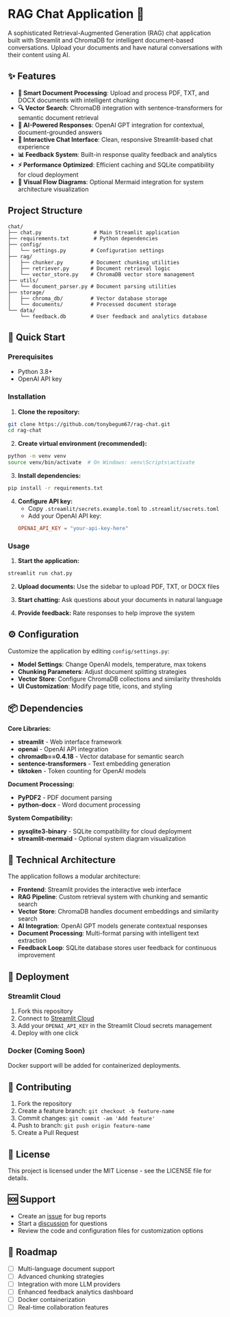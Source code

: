 # RAG Chat Application 💬

A sophisticated Retrieval-Augmented Generation (RAG) chat application built with Streamlit and ChromaDB for intelligent document-based conversations. Upload your documents and have natural conversations with their content using AI.

## ✨ Features

- **📄 Smart Document Processing**: Upload and process PDF, TXT, and DOCX documents with intelligent chunking
- **🔍 Vector Search**: ChromaDB integration with sentence-transformers for semantic document retrieval
- **🤖 AI-Powered Responses**: OpenAI GPT integration for contextual, document-grounded answers
- **💬 Interactive Chat Interface**: Clean, responsive Streamlit-based chat experience
- **📊 Feedback System**: Built-in response quality feedback and analytics
- **⚡ Performance Optimized**: Efficient caching and SQLite compatibility for cloud deployment
- **🎨 Visual Flow Diagrams**: Optional Mermaid integration for system architecture visualization

## Project Structure

```
chat/
├── chat.py                 # Main Streamlit application
├── requirements.txt        # Python dependencies
├── config/
│   └── settings.py        # Configuration settings
├── rag/
│   ├── chunker.py         # Document chunking utilities
│   ├── retriever.py       # Document retrieval logic
│   └── vector_store.py    # ChromaDB vector store management
├── utils/
│   └── document_parser.py # Document parsing utilities
├── storage/
│   ├── chroma_db/         # Vector database storage
│   └── documents/         # Processed document storage
└── data/
    └── feedback.db        # User feedback and analytics database
```

## 🚀 Quick Start

### Prerequisites
- Python 3.8+ 
- OpenAI API key

### Installation

1. **Clone the repository:**
```bash
git clone https://github.com/tonybegum67/rag-chat.git
cd rag-chat
```

2. **Create virtual environment (recommended):**
```bash
python -m venv venv
source venv/bin/activate  # On Windows: venv\Scripts\activate
```

3. **Install dependencies:**
```bash
pip install -r requirements.txt
```

4. **Configure API key:**
   - Copy `.streamlit/secrets.example.toml` to `.streamlit/secrets.toml`
   - Add your OpenAI API key:
   ```toml
   OPENAI_API_KEY = "your-api-key-here"
   ```

### Usage

1. **Start the application:**
```bash
streamlit run chat.py
```

2. **Upload documents:** Use the sidebar to upload PDF, TXT, or DOCX files

3. **Start chatting:** Ask questions about your documents in natural language

4. **Provide feedback:** Rate responses to help improve the system

## ⚙️ Configuration

Customize the application by editing `config/settings.py`:

- **Model Settings**: Change OpenAI models, temperature, max tokens
- **Chunking Parameters**: Adjust document splitting strategies
- **Vector Store**: Configure ChromaDB collections and similarity thresholds
- **UI Customization**: Modify page title, icons, and styling

## 📦 Dependencies

**Core Libraries:**
- **streamlit** - Web interface framework
- **openai** - OpenAI API integration
- **chromadb==0.4.18** - Vector database for semantic search
- **sentence-transformers** - Text embedding generation
- **tiktoken** - Token counting for OpenAI models

**Document Processing:**
- **PyPDF2** - PDF document parsing
- **python-docx** - Word document processing

**System Compatibility:**
- **pysqlite3-binary** - SQLite compatibility for cloud deployment
- **streamlit-mermaid** - Optional system diagram visualization

## 🔧 Technical Architecture

The application follows a modular architecture:

- **Frontend**: Streamlit provides the interactive web interface
- **RAG Pipeline**: Custom retrieval system with chunking and semantic search  
- **Vector Store**: ChromaDB handles document embeddings and similarity search
- **AI Integration**: OpenAI GPT models generate contextual responses
- **Document Processing**: Multi-format parsing with intelligent text extraction
- **Feedback Loop**: SQLite database stores user feedback for continuous improvement

## 🚀 Deployment

### Streamlit Cloud
1. Fork this repository
2. Connect to [Streamlit Cloud](https://streamlit.io/cloud)
3. Add your `OPENAI_API_KEY` in the Streamlit Cloud secrets management
4. Deploy with one click

### Docker (Coming Soon)
Docker support will be added for containerized deployments.

## 🤝 Contributing

1. Fork the repository
2. Create a feature branch: `git checkout -b feature-name`
3. Commit changes: `git commit -am 'Add feature'`
4. Push to branch: `git push origin feature-name`
5. Create a Pull Request

## 📝 License

This project is licensed under the MIT License - see the LICENSE file for details.

## 🆘 Support

- Create an [issue](https://github.com/tonybegum67/rag-chat/issues) for bug reports
- Start a [discussion](https://github.com/tonybegum67/rag-chat/discussions) for questions
- Review the code and configuration files for customization options

## 🎯 Roadmap

- [ ] Multi-language document support
- [ ] Advanced chunking strategies
- [ ] Integration with more LLM providers
- [ ] Enhanced feedback analytics dashboard
- [ ] Docker containerization
- [ ] Real-time collaboration features